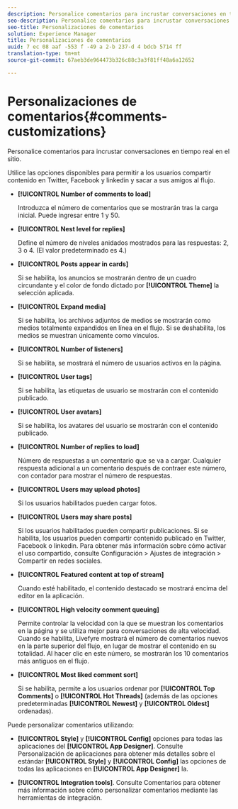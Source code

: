 ```yaml
---
description: Personalice comentarios para incrustar conversaciones en tiempo real en el sitio.
seo-description: Personalice comentarios para incrustar conversaciones en tiempo real en el sitio.
seo-title: Personalizaciones de comentarios
solution: Experience Manager
title: Personalizaciones de comentarios
uuid: 7 ec 08 aaf -553 f -49 a 2-b 237-d 4 bdcb 5714 ff
translation-type: tm+mt
source-git-commit: 67aeb3de964473b326c88c3a3f81ff48a6a12652

---
```



# Personalizaciones de comentarios{#comments-customizations}

Personalice comentarios para incrustar conversaciones en tiempo real en el sitio.



Utilice las opciones disponibles para permitir a los usuarios compartir contenido en Twitter, Facebook y linkedin y sacar a sus amigos al flujo.

* **[!UICONTROL Number of comments to load]**

   Introduzca el número de comentarios que se mostrarán tras la carga inicial. Puede ingresar entre 1 y 50.

* **[!UICONTROL Nest level for replies]**

   Define el número de niveles anidados mostrados para las respuestas: 2, 3 o 4. (El valor predeterminado es 4.)

* **[!UICONTROL Posts appear in cards]**

   Si se habilita, los anuncios se mostrarán dentro de un cuadro circundante y el color de fondo dictado por **[!UICONTROL Theme]** la selección aplicada.

* **[!UICONTROL Expand media]**

   Si se habilita, los archivos adjuntos de medios se mostrarán como medios totalmente expandidos en línea en el flujo. Si se deshabilita, los medios se muestran únicamente como vínculos.

* **[!UICONTROL Number of listeners]**

   Si se habilita, se mostrará el número de usuarios activos en la página.

* **[!UICONTROL User tags]**

   Si se habilita, las etiquetas de usuario se mostrarán con el contenido publicado.

* **[!UICONTROL User avatars]**

   Si se habilita, los avatares del usuario se mostrarán con el contenido publicado.

* **[!UICONTROL Number of replies to load]**

   Número de respuestas a un comentario que se va a cargar. Cualquier respuesta adicional a un comentario después de contraer este número, con contador para mostrar el número de respuestas.

* **[!UICONTROL Users may upload photos]**

   Si los usuarios habilitados pueden cargar fotos.

* **[!UICONTROL Users may share posts]**

   Si los usuarios habilitados pueden compartir publicaciones. Si se habilita, los usuarios pueden compartir contenido publicado en Twitter, Facebook o linkedin. Para obtener más información sobre cómo activar el uso compartido, consulte Configuración &gt; Ajustes de integración &gt; Compartir en redes sociales.

* **[!UICONTROL Featured content at top of stream]**

   Cuando esté habilitado, el contenido destacado se mostrará encima del editor en la aplicación.

* **[!UICONTROL High velocity comment queuing]**

   Permite controlar la velocidad con la que se muestran los comentarios en la página y se utiliza mejor para conversaciones de alta velocidad. Cuando se habilita, Livefyre mostrará el número de comentarios nuevos en la parte superior del flujo, en lugar de mostrar el contenido en su totalidad. Al hacer clic en este número, se mostrarán los 10 comentarios más antiguos en el flujo.

* **[!UICONTROL Most liked comment sort]**

   Si se habilita, permite a los usuarios ordenar por **[!UICONTROL Top Comments]** o **[!UICONTROL Hot Threads]** (además de las opciones predeterminadas **[!UICONTROL Newest]** y **[!UICONTROL Oldest]** ordenadas).

Puede personalizar comentarios utilizando:

* **[!UICONTROL Style]** y **[!UICONTROL Config]** opciones para todas las aplicaciones del **[!UICONTROL App Designer]**. Consulte Personalización de aplicaciones para obtener más detalles sobre el estándar **[!UICONTROL Style]** y **[!UICONTROL Config]** las opciones de todas las aplicaciones en **[!UICONTROL App Designer]** la.

* **[!UICONTROL Integration tools]**. Consulte Comentarios para obtener más información sobre cómo personalizar comentarios mediante las herramientas de integración.


